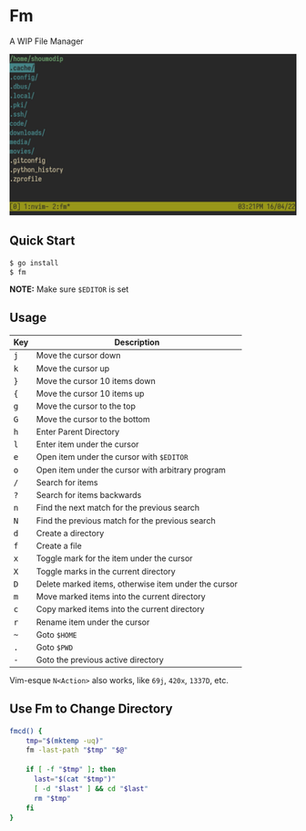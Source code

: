 # Fm
A WIP File Manager

![Fm](img/fm-01.jpeg)

## Quick Start
```console
$ go install
$ fm
```

**NOTE:** Make sure `$EDITOR` is set

## Usage
| Key          | Description                                          |
| ------------ | ---------------------------------------------------- |
| <kbd>j</kbd> | Move the cursor down                                 |
| <kbd>k</kbd> | Move the cursor up                                   |
| <kbd>}</kbd> | Move the cursor 10 items down                        |
| <kbd>{</kbd> | Move the cursor 10 items up                          |
| <kbd>g</kbd> | Move the cursor to the top                           |
| <kbd>G</kbd> | Move the cursor to the bottom                        |
| <kbd>h</kbd> | Enter Parent Directory                               |
| <kbd>l</kbd> | Enter item under the cursor                          |
| <kbd>e</kbd> | Open item under the cursor with `$EDITOR`            |
| <kbd>o</kbd> | Open item under the cursor with arbitrary program    |
| <kbd>/</kbd> | Search for items                                     |
| <kbd>?</kbd> | Search for items backwards                           |
| <kbd>n</kbd> | Find the next match for the previous search          |
| <kbd>N</kbd> | Find the previous match for the previous search      |
| <kbd>d</kbd> | Create a directory                                   |
| <kbd>f</kbd> | Create a file                                        |
| <kbd>x</kbd> | Toggle mark for the item under the cursor            |
| <kbd>X</kbd> | Toggle marks in the current directory                |
| <kbd>D</kbd> | Delete marked items, otherwise item under the cursor |
| <kbd>m</kbd> | Move marked items into the current directory         |
| <kbd>c</kbd> | Copy marked items into the current directory         |
| <kbd>r</kbd> | Rename item under the cursor                         |
| <kbd>~</kbd> | Goto `$HOME`                                         |
| <kbd>.</kbd> | Goto `$PWD`                                          |
| <kbd>-</kbd> | Goto the previous active directory                   |

Vim-esque `N<Action>` also works, like `69j`, `420x`, `1337D`, etc.

## Use Fm to Change Directory
```sh
fmcd() {
    tmp="$(mktemp -uq)"
    fm -last-path "$tmp" "$@"

    if [ -f "$tmp" ]; then
      last="$(cat "$tmp")"
      [ -d "$last" ] && cd "$last"
      rm "$tmp"
    fi
}
```
